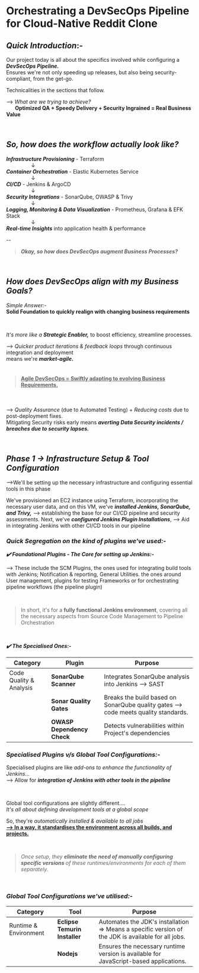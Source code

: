 # Orchestrating a DevSecOps Pipeline for Cloud-Native Reddit Clone


## _Quick Introduction_:-

Our project today is all about the specifics involved while configuring a  **_DevSecOps Pipeline._**   
Ensures we're not only speeding up releases, but also being security-compliant, from the get-go.    

Technicalities in the sections that follow.

--> _What are we trying to achieve?_    
&nbsp; &nbsp; &nbsp; **Optimized QA + Speedy Delivery + Security Ingrained = Real Business Value** 

&nbsp;

## _So, how does the workflow actually look like?_


**_Infrastructure Provisioning_** - Terraform   
   &nbsp; &nbsp; &nbsp; &nbsp; &nbsp;&nbsp; &nbsp; &nbsp; &nbsp;     ↓     
**_Container Orchestration_** - Elastic Kubernetes Service       
    &nbsp; &nbsp; &nbsp; &nbsp; &nbsp;&nbsp; &nbsp; &nbsp; &nbsp;    ↓      
**_CI/CD_** - Jenkins & ArgoCD      
     &nbsp; &nbsp; &nbsp; &nbsp; &nbsp;&nbsp; &nbsp; &nbsp; &nbsp;   ↓     
**_Security Integrations_** - SonarQube, OWASP & Trivy      
      &nbsp; &nbsp; &nbsp; &nbsp; &nbsp;&nbsp; &nbsp; &nbsp; &nbsp;  ↓       
**_Logging, Monitoring & Data Visualization_** - Prometheus, Grafana & EFK Stack      
      &nbsp; &nbsp; &nbsp; &nbsp; &nbsp;&nbsp; &nbsp; &nbsp; &nbsp;   ↓     
**_Real-time Insights_** into application health & performance       

--
</br>

>  _**Okay, so how does DevSecOps augment Business Processes?**_

</br>

## _How does DevSecOps align with my Business Goals?_


_Simple Answer:-_   
**Solid Foundation to quickly realign with changing business requirements**

</br>

_It's more like a ***Strategic Enabler,***_ to boost efficiency, streamline processes.    

--> _Quicker product iterations & feedback loops_ through continuous integration and deployment   
 means we're **_market-agile._**     
</br>

> #### **<ins>Agile DevSecOps = Swiftly adapting to evolving Business Requirements.**

</br>

--> _Quality Assurance_ (due to Automated Testing) + _Reducing costs_ due to post-deployment fixes.   
 Mitigating Security risks early means **_averting Data Security incidents / breaches due to security lapses._**
</br>

</br>



## _Phase 1 &rarr; Infrastructure Setup & Tool Configuration_

-->We'll be setting up the necessary infrastructure and configuring essential tools in this phase

We've provisioned an EC2 instance using Terraform, incorporating the necessary user data, and on this VM, we've **_installed Jenkins, SonarQube, and Trivy,_** --> establishing the base for our CI/CD pipeline and security assessments. Next, we've **_configured Jenkins Plugin Installations_**, --> Aid in integrating Jenkins with other CI/CD tools in our pipeline   

### _Quick Segregation on the kind of plugins we've used:-_


**_✔️ Foundational Plugins - The Core for setting up Jenkins:-_**     

--> These include the SCM Plugins, the ones used for integrating build tools with Jenkins; Notification & reporting, General Utilities. the ones around User management, plugins for testing Frameworks or for orchestrating pipeline workflows (the pipeline plugin)

</br>

> In short, it's for a **fully functional Jenkins environment**, covering all the necessary aspects from Source Code Management to Pipeline Orchestration

</br>

**_✔️ The Specialised Ones:-_**   


| Category                | Plugin                 | Purpose                                                                                   |
|-------------------------|------------------------|-------------------------------------------------------------------------------------------|
| Code Quality & Analysis | **SonarQube Scanner**     | Integrates SonarQube analysis into Jenkins --> SAST        |
|                         | **Sonar Quality Gates**    | Breaks the build based on SonarQube quality gates --> code meets quality standards.  |
|                         | **OWASP Dependency Check** | Detects vulnerabilities within Project's dependencies

### _Specialised Plugins v/s Global Tool Configurations:-_

Specialised plugins are like  _add-ons to enhance the functionality of Jenkins..._                
--> Allow for _**integration of Jenkins with other tools in the pipeline**_                                   

</br>

Global tool configurations are slightly different....   
_It's all about defining development tools at a global scope_     

So, they're _automatically installed & available to all jobs_                   
 <ins>**--> In a way, it standardises the environment across all builds, and projects.**</ins>        

</br>

 >  _Once setup, they **eliminate the need of manually configuring specific versions** of these runtimes/environments for each of them separately._

</br>

### **_Global Tool Configurations we've utilised:-_**   

| Category                | Tool                   | Purpose                                                                                   |
|-------------------------|------------------------|-------------------------------------------------------------------------------------------|
| Runtime & Environment   | **Eclipse Temurin Installer** | Automates the JDK's installation => Means a specific version of the JDK is available for all jobs. |
|                         | **Nodejs**                 | Ensures the necessary runtime version is available for JavaScript-based applications. |



